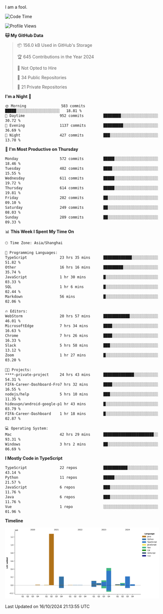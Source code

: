 I am a fool.

<!--START_SECTION:waka-->
![Code Time](http://img.shields.io/badge/Code%20Time-1%2C940%20hrs%2054%20mins-blue)

![Profile Views](http://img.shields.io/badge/Profile%20Views-0-blue)

**🐱 My GitHub Data** 

> 📦 156.0 kB Used in GitHub's Storage 
 > 
> 🏆 645 Contributions in the Year 2024
 > 
> 🚫 Not Opted to Hire
 > 
> 📜 34 Public Repositories 
 > 
> 🔑 21 Private Repositories 
 > 
**I'm a Night 🦉** 

```text
🌞 Morning                583 commits         █████░░░░░░░░░░░░░░░░░░░░   18.81 % 
🌆 Daytime                952 commits         ████████░░░░░░░░░░░░░░░░░   30.72 % 
🌃 Evening                1137 commits        █████████░░░░░░░░░░░░░░░░   36.69 % 
🌙 Night                  427 commits         ███░░░░░░░░░░░░░░░░░░░░░░   13.78 % 
```
📅 **I'm Most Productive on Thursday** 

```text
Monday                   572 commits         █████░░░░░░░░░░░░░░░░░░░░   18.46 % 
Tuesday                  482 commits         ████░░░░░░░░░░░░░░░░░░░░░   15.55 % 
Wednesday                611 commits         █████░░░░░░░░░░░░░░░░░░░░   19.72 % 
Thursday                 614 commits         █████░░░░░░░░░░░░░░░░░░░░   19.81 % 
Friday                   282 commits         ██░░░░░░░░░░░░░░░░░░░░░░░   09.10 % 
Saturday                 249 commits         ██░░░░░░░░░░░░░░░░░░░░░░░   08.03 % 
Sunday                   289 commits         ██░░░░░░░░░░░░░░░░░░░░░░░   09.33 % 
```


📊 **This Week I Spent My Time On** 

```text
🕑︎ Time Zone: Asia/Shanghai

💬 Programming Languages: 
TypeScript               23 hrs 35 mins      █████████████░░░░░░░░░░░░   51.82 % 
Other                    16 hrs 16 mins      █████████░░░░░░░░░░░░░░░░   35.74 % 
JavaScript               1 hr 30 mins        █░░░░░░░░░░░░░░░░░░░░░░░░   03.33 % 
SQL                      1 hr 6 mins         █░░░░░░░░░░░░░░░░░░░░░░░░   02.44 % 
Markdown                 56 mins             █░░░░░░░░░░░░░░░░░░░░░░░░   02.06 % 

🔥 Editors: 
WebStorm                 20 hrs 57 mins      ████████████░░░░░░░░░░░░░   46.01 % 
MicrosoftEdge            7 hrs 34 mins       ████░░░░░░░░░░░░░░░░░░░░░   16.63 % 
Chrome                   7 hrs 26 mins       ████░░░░░░░░░░░░░░░░░░░░░   16.33 % 
Slack                    5 hrs 58 mins       ███░░░░░░░░░░░░░░░░░░░░░░   13.12 % 
Zoom                     1 hr 27 mins        █░░░░░░░░░░░░░░░░░░░░░░░░   03.20 % 

🐱‍💻 Projects: 
****-private-project     24 hrs 43 mins      ██████████████░░░░░░░░░░░   54.31 % 
FIFA-Career-Dashboard-Fro7 hrs 32 mins       ████░░░░░░░░░░░░░░░░░░░░░   16.55 % 
nodejs/help              5 hrs 10 mins       ███░░░░░░░░░░░░░░░░░░░░░░   11.35 % 
hideuvpn/android-google-p1 hr 43 mins        █░░░░░░░░░░░░░░░░░░░░░░░░   03.79 % 
FIFA-Career-Dashboard    1 hr 18 mins        █░░░░░░░░░░░░░░░░░░░░░░░░   02.87 % 

💻 Operating System: 
Mac                      42 hrs 29 mins      ███████████████████████░░   93.31 % 
Windows                  3 hrs 2 mins        ██░░░░░░░░░░░░░░░░░░░░░░░   06.69 % 
```

**I Mostly Code in TypeScript** 

```text
TypeScript               22 repos            ███████████░░░░░░░░░░░░░░   43.14 % 
Python                   11 repos            █████░░░░░░░░░░░░░░░░░░░░   21.57 % 
JavaScript               6 repos             ███░░░░░░░░░░░░░░░░░░░░░░   11.76 % 
Java                     6 repos             ███░░░░░░░░░░░░░░░░░░░░░░   11.76 % 
Vue                      1 repo              ░░░░░░░░░░░░░░░░░░░░░░░░░   01.96 % 
```



**Timeline**

![Lines of Code chart](https://raw.githubusercontent.com/VeejaLiu/VeejaLiu/master/assets/bar_graph.png)


 Last Updated on 16/10/2024 21:13:55 UTC
<!--END_SECTION:waka-->
